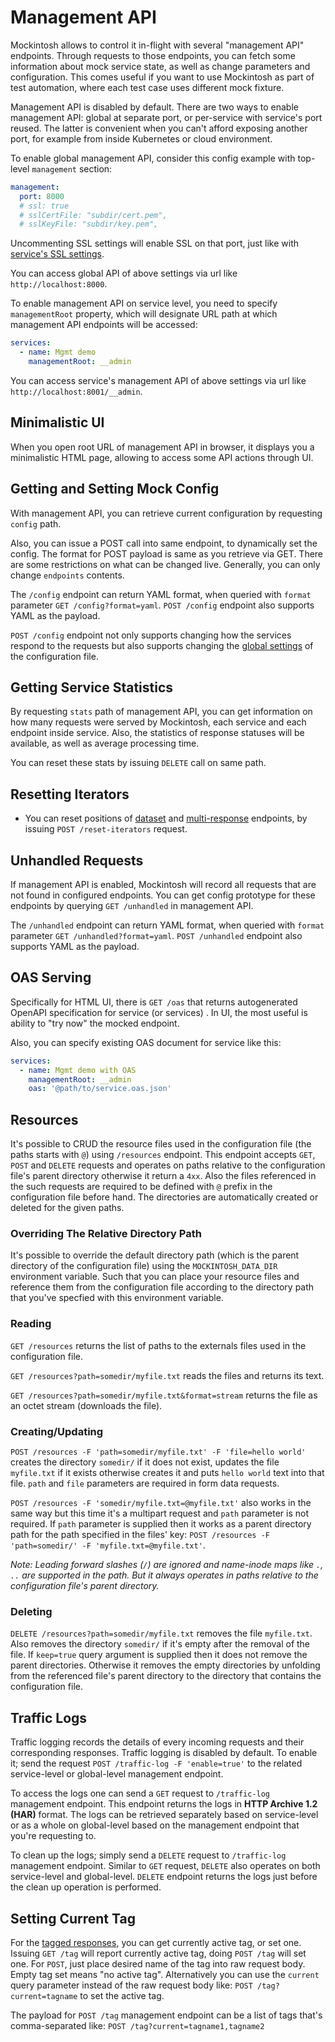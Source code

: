# Management API

Mockintosh allows to control it in-flight with several "management API" endpoints. Through requests to those endpoints,
you can fetch some information about mock service state, as well as change parameters and configuration. This comes
useful if you want to use Mockintosh as part of test automation, where each test case uses different mock fixture.

Management API is disabled by default. There are two ways to enable management API: global at separate port, or
per-service with service's port reused. The latter is convenient when you can't afford exposing another port, for
example from inside Kubernetes or cloud environment.

To enable global management API, consider this config example with top-level `management` section:

```yaml
management:
  port: 8000
  # ssl: true
  # sslCertFile: "subdir/cert.pem",
  # sslKeyFile: "subdir/key.pem",
```

Uncommenting SSL settings will enable SSL on that port, just like with [service's SSL settings](#ssl-support).

You can access global API of above settings via url like `http://localhost:8000`.

To enable management API on service level, you need to specify `managementRoot` property, which will designate URL path
at which management API endpoints will be accessed:

```yaml
services:
  - name: Mgmt demo
    managementRoot: __admin
```

You can access service's management API of above settings via url like `http://localhost:8001/__admin`.

## Minimalistic UI

When you open root URL of management API in browser, it displays you a minimalistic HTML page, allowing to access some
API actions through UI.

## Getting and Setting Mock Config

With management API, you can retrieve current configuration by requesting `config` path.

Also, you can issue a POST call into same endpoint, to dynamically set the config. The format for POST payload is same
as you retrieve via GET. There are some restrictions on what can be changed live. Generally, you can only
change `endpoints` contents.

The `/config` endpoint can return YAML format, when queried with `format` parameter `GET /config?format=yaml`.
`POST /config` endpoint also supports YAML as the payload.

`POST /config` endpoint not only supports changing how the services respond to the requests but also supports changing
the [global settings](Configuring.md#global-settings) of the configuration file.

## Getting Service Statistics

By requesting `stats` path of management API, you can get information on how many requests were served by Mockintosh,
each service and each endpoint inside service. Also, the statistics of response statuses will be available, as well as
average processing time.

You can reset these stats by issuing `DELETE` call on same path.

## Resetting Iterators

- You can reset positions of [dataset](#datasets) and [multi-response](#multiple-responses) endpoints, by
  issuing `POST /reset-iterators` request.

## Unhandled Requests

If management API is enabled, Mockintosh will record all requests that are not found in configured endpoints. You can
get config prototype for these endpoints by querying `GET /unhandled` in management API.

The `/unhandled` endpoint can return YAML format, when queried with `format` parameter `GET /unhandled?format=yaml`.
`POST /unhandled` endpoint also supports YAML as the payload.

## OAS Serving

Specifically for HTML UI, there is `GET /oas` that returns autogenerated OpenAPI specification for service (or services)
. In UI, the most useful is ability to "try now" the mocked endpoint.

Also, you can specify existing OAS document for service like this:

```yaml
services:
  - name: Mgmt demo with OAS
    managementRoot: __admin
    oas: '@path/to/service.oas.json'
```

## Resources

It's possible to CRUD the resource files used in the configuration file (the paths starts with `@`) using `/resources`
endpoint. This endpoint accepts `GET`, `POST` and `DELETE` requests and operates on paths relative to the
configuration file's parent directory otherwise it return a `4xx`. Also the files referenced in the such requests are
required to be defined with `@` prefix in the configuration file before hand. The directories are automatically
created or deleted for the given paths.

### Overriding The Relative Directory Path

It's possible to override the default directory path (which is the parent directory of the configuration file)
using the `MOCKINTOSH_DATA_DIR` environment variable. Such that you can place your resource files and reference them
from the configuration file according to the directory path that you've specfied with this environment variable.

### Reading

`GET /resources` returns the list of paths to the externals files used in the configuration file.

`GET /resources?path=somedir/myfile.txt` reads the files and returns its text.

`GET /resources?path=somedir/myfile.txt&format=stream` returns the file as an octet stream (downloads the file).

### Creating/Updating

`POST /resources -F 'path=somedir/myfile.txt' -F 'file=hello world'` creates the directory `somedir/` if it
does not exist, updates the file `myfile.txt` if it exists otherwise creates it and puts `hello world` text
into that file. `path` and `file` parameters are required in form data requests.

`POST /resources -F 'somedir/myfile.txt=@myfile.txt'` also works in the same way but this time it's a multipart request
and `path` parameter is not required. If `path` parameter is supplied then it works as a parent directory path
for the path specified in the files' key: `POST /resources -F 'path=somedir/' -F 'myfile.txt=@myfile.txt'`.

*Note: Leading forward slashes (`/`) are ignored and name-inode maps like `.`, `..` are supported in the path.*
*But it always operates in paths relative to the configuration file's parent directory.*

### Deleting

`DELETE /resources?path=somedir/myfile.txt` removes the file `myfile.txt`. Also removes the directory `somedir/`
if it's empty after the removal of the file. If `keep=true` query argument is supplied then it does not
remove the parent directories. Otherwise it removes the empty directories by unfolding from the referenced
file's parent directory to the directory that contains the configuration file.

## Traffic Logs

Traffic logging records the details of every incoming requests and their corresponding responses. Traffic logging
is disabled by default. To enable it; send the request `POST /traffic-log -F 'enable=true'` to the related service-level
or global-level management endpoint.

To access the logs one can send a `GET` request to `/traffic-log` management endpoint. This endpoint returns the logs
in **HTTP Archive 1.2 (HAR)** format. The logs can be retrieved separately based on service-level or as a whole on
global-level based on the management endpoint that you're requesting to.

To clean up the logs; simply send a `DELETE` request to `/traffic-log` management endpoint. Similar to `GET` request,
`DELETE` also operates on both service-level and global-level. `DELETE` endpoint returns the logs just before the
clean up operation is performed.

## Setting Current Tag

For the [tagged responses](Configuring.md#tagged-responses), you can get currently active tag, or set one. Issuing `GET /tag` will
report currently active tag, doing `POST /tag` will set one. For `POST`, just place desired name of the
tag into raw request body. Empty tag set means "no active tag". Alternatively you can use the `current` query parameter
instead of the raw request body like: `POST /tag?current=tagname` to set the active tag.

The payload for `POST /tag` management endpoint can be a list of tags that's
comma-separated like: `POST /tag?current=tagname1,tagname2`
